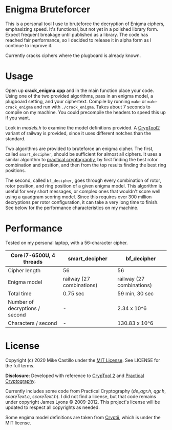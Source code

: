 # Enigma Bruteforcer

This is a personal tool I use to bruteforce the decryption of Enigma ciphers, emphasizing speed. It's functional, but not yet in a polished library form. Expect frequent breakage until published as a library. The code has reached fair performance, so I decided to release it in alpha form as I continue to improve it.

Currently cracks ciphers where the plugboard is already known.


# Usage

Open up **crack_enigma.cpp** and in the main function place your code. Using one of the two provided algorithms, pass in an enigma model, a plugboard setting, and your ciphertext. Compile by running `make` or `make crack_enigma` and run with `./crack_enigma`. Takes about 7 seconds to compile on my machine. You could precompile the headers to speed this up if you want.

Look in *models.h* to examine the model definitions provided. A [CrypTool2](https://www.cryptool.org/de/cryptool2) variant of railway is provided, since it uses different notches than the standard.

Two algorithms are provided to bruteforce an enigma cipher. The first, called `smart_decipher`, should be sufficient for almost all ciphers. It uses a similar algorithm to [practical cryptography](http://www.practicalcryptography.com/cryptanalysis/breaking-machine-ciphers/cryptanalysis-enigma-part-2/), by first finding the best rotor combination and position, and then from the top results finding the best ring positions.

The second, called `bf_decipher`, goes through every combination of rotor, rotor position, and ring position of a given enigma model. This algorithm is useful for very short messages, or complex ones that wouldn't score well using a quadgram scoring model. Since this requires over 300 million decryptions per rotor configuration, it can take a very long time to finish. See below for the performance characteristics on my machine.



# Performance

Tested on my personal laptop, with a 56-character cipher.



| Core i7-6500U, 4 threads       | smart_decipher            | bf_decipher               |
| ------------------------------ | ------------------------- | ------------------------- |
| Cipher length                  | 56                        | 56                        |
| Enigma model                   | railway (27 combinations) | railway (27 combinations) |
| Total time                     | 0.75 sec                  | 59 min, 30 sec            |
| Number of decryptions / second | -                         | 2.34 x 10^6               |
| Characters / second            | -                         | 130.83 x 10^6             |




# License

Copyright (c) 2020 Mike Castillo under the [MIT License](https://choosealicense.com/licenses/mit/). See LICENSE for the full terms.

**Disclosure**: Developed with reference to [CrypTool 2](https://www.cryptool.org/en/cryptool2) and [Practical Cryptography](http://www.practicalcryptography.com/cryptanalysis/breaking-machine-ciphers/cryptanalysis-enigma-part-2/).

Currently includes some code from Practical Cryptography (*de_qgr.h*, *qgr.h*, *scoreText.c*, *scoreText.h*). I did not find a license, but that code remains under copyright James Lyons © 2009-2012. This project's license will be updated to respect all copyrights as needed.

Some engima model definitions are taken from [Cryptii](https://github.com/cryptii/cryptii), which is under the MIT license.